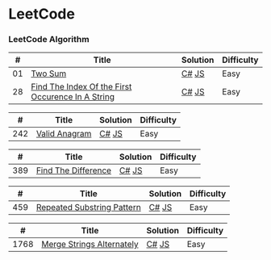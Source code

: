 # LeetCode

### LeetCode Algorithm

| #   | Title                                                                                                                                  | Solution                                                                                                            | Difficulty |
| --- | -------------------------------------------------------------------------------------------------------------------------------------- | ------------------------------------------------------------------------------------------------------------------- | ---------- |
| 01  | [Two Sum](https://leetcode.com/problems/two-sum/)                                                                                      | [C#](./CSharp/LeetCode/0001_0099/0001_TwoSum.cs) [JS](./JavaScript/0001_0099/0001_TwoSum.js)                        | Easy       |
| 28  | [Find The Index Of the First Occurence In A String](https://leetcode.com/problems/find-the-index-of-the-first-occurrence-in-a-string/) | [C#](./CSharp/LeetCode/0001_0099/0028_IndexOfFirstOccurenceInString.cs) [JS](./JavaScript/0001_0099/0001_TwoSum.js) | Easy       |

| #   | Title                                                         | Solution                                                                                                 | Difficulty |
| --- | ------------------------------------------------------------- | -------------------------------------------------------------------------------------------------------- | ---------- |
| 242 | [Valid Anagram](https://leetcode.com/problems/valid-anagram/) | [C#](./CSharp/LeetCode/0200_0299/0242_ValidAnagram.cs) [JS](./JavaScript/0200_0299/0242_ValidAnagram.js) | Easy       |

| #   | Title                                                                     | Solution                                                                                                           | Difficulty |
| --- | ------------------------------------------------------------------------- | ------------------------------------------------------------------------------------------------------------------ | ---------- |
| 389 | [Find The Difference](https://leetcode.com/problems/find-the-difference/) | [C#](./CSharp/LeetCode/0300_0399/0389_FindTheDIfference.cs) [JS](./JavaScript/0300_0399/0389_FindTheDifference.js) | Easy       |

| #   | Title                                                                                   | Solution                                                                                                                         | Difficulty |
| --- | --------------------------------------------------------------------------------------- | -------------------------------------------------------------------------------------------------------------------------------- | ---------- |
| 459 | [Repeated Substring Pattern](https://leetcode.com/problems/repeated-substring-pattern/) | [C#](./CSharp/LeetCode/0400_0499/0459_RepeatedSubstringPattern.cs) [JS](./JavaScript/0400_0499/0459_RepeatedSubstringPattern.js) | Easy       |

| #    | Title                                                                                 | Solution                                                                                                                       | Difficulty |
| ---- | ------------------------------------------------------------------------------------- | ------------------------------------------------------------------------------------------------------------------------------ | ---------- |
| 1768 | [Merge Strings Alternately](https://leetcode.com/problems/merge-strings-alternately/) | [C#](./CSharp/LeetCode/1700_1799/1768_MergeStringsAlternately.cs) [JS](./JavaScript/1700_1799/1768_MergeStringsAlternately.js) | Easy       |
